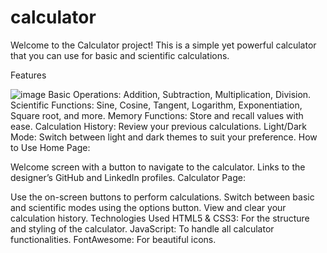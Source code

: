 # calculator

Welcome to the Calculator project! This is a simple yet powerful calculator that you can use for basic and scientific calculations.

Features

![image](https://github.com/user-attachments/assets/94c95385-3522-4bd8-9671-d3e42fce2591)
Basic Operations: Addition, Subtraction, Multiplication, Division.
Scientific Functions: Sine, Cosine, Tangent, Logarithm, Exponentiation, Square root, and more.
Memory Functions: Store and recall values with ease.
Calculation History: Review your previous calculations.
Light/Dark Mode: Switch between light and dark themes to suit your preference.
How to Use
Home Page:

Welcome screen with a button to navigate to the calculator.
Links to the designer’s GitHub and LinkedIn profiles.
Calculator Page:

Use the on-screen buttons to perform calculations.
Switch between basic and scientific modes using the options button.
View and clear your calculation history.
Technologies Used
HTML5 & CSS3: For the structure and styling of the calculator.
JavaScript: To handle all calculator functionalities.
FontAwesome: For beautiful icons.
